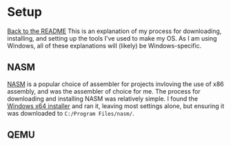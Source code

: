 # Setup

[Back to the README](../README.md)
This is an explanation of my process for downloading, installing, and setting up the tools I've used to make my OS. As I am using Windows, all of these explanations will (likely) be Windows-specific.

## NASM

[NASM](https://www.nasm.us/) is a popular choice of assembler for projects invloving the use of x86 assembly, and was the assembler of choice for me. The process for downloading and installing NASM was relatively simple. I found the [Windows x64 installer](https://www.nasm.us/pub/nasm/releasebuilds/2.16.03/win64/) and ran it, leaving most settings alone, but ensuring it was downloaded to `C:/Program Files/nasm/`.

## QEMU
